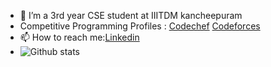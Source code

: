 
- 🌱 I’m a  3rd year CSE student at IIITDM kancheepuram  
- Competitive Programming Profiles : [Codechef](https://www.codechef.com/users/haldhardwivedi) [Codeforces](https://codeforces.com/profile/haldhardwivedi)
- 📫 How to reach me:[Linkedin](https://www.linkedin.com/in/haldhardwivedi)
- ![Github stats](https://github-readme-stats.vercel.app/api?username=Haldhardwivedi)
